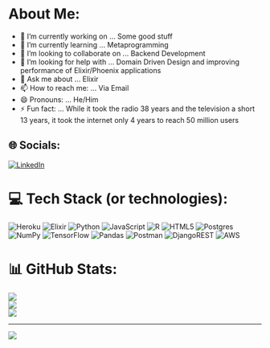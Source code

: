 
# About Me:

- 🔭 I’m currently working on ...
Some good stuff
- 🌱 I’m currently learning ...
Metaprogramming
- 👯 I’m looking to collaborate on ...
Backend Development
- 🤔 I’m looking for help with ...
Domain Driven Design and improving performance of Elixir/Phoenix applications
- 💬 Ask me about ...
Elixir
- 📫 How to reach me: ...
Via Email
- 😄 Pronouns: ...
He/Him
- ⚡ Fun fact: ...
While it took the radio 38 years and the television a short 13 years, it took the internet only 4 years to reach 50 million users


## 🌐 Socials:
[![LinkedIn](https://img.shields.io/badge/LinkedIn-%230077B5.svg?logo=linkedin&logoColor=white)](https://linkedin.com/in/muhammad-hashim-khan-677b31199/) 

# 💻 Tech Stack (or technologies):
![Heroku](https://img.shields.io/badge/heroku-%23430098.svg?style=plastic&logo=heroku&logoColor=white) ![Elixir](https://img.shields.io/badge/elixir-%234B275F.svg?style=plastic&logo=elixir&logoColor=white) ![Python](https://img.shields.io/badge/python-3670A0?style=plastic&logo=python&logoColor=ffdd54) ![JavaScript](https://img.shields.io/badge/javascript-%23323330.svg?style=plastic&logo=javascript&logoColor=%23F7DF1E) ![R](https://img.shields.io/badge/r-%23276DC3.svg?style=plastic&logo=r&logoColor=white) ![HTML5](https://img.shields.io/badge/html5-%23E34F26.svg?style=plastic&logo=html5&logoColor=white) ![Postgres](https://img.shields.io/badge/postgres-%23316192.svg?style=plastic&logo=postgresql&logoColor=white) ![NumPy](https://img.shields.io/badge/numpy-%23013243.svg?style=plastic&logo=numpy&logoColor=white) ![TensorFlow](https://img.shields.io/badge/TensorFlow-%23FF6F00.svg?style=plastic&logo=TensorFlow&logoColor=white) ![Pandas](https://img.shields.io/badge/pandas-%23150458.svg?style=plastic&logo=pandas&logoColor=white) ![Postman](https://img.shields.io/badge/Postman-FF6C37?style=plastic&logo=postman&logoColor=white) ![DjangoREST](https://img.shields.io/badge/DJANGO-REST-ff1709?style=plastic&logo=django&logoColor=white&color=ff1709&labelColor=gray) ![AWS](https://img.shields.io/badge/AWS-%23FF9900.svg?style=plastic&logo=amazon-aws&logoColor=white)
# 📊 GitHub Stats:
![](https://github-readme-stats.vercel.app/api?username=hashdev04&theme=dark&hide_border=true&include_all_commits=true&count_private=true)<br/>
![](https://github-readme-streak-stats.herokuapp.com/?user=hashdev04&theme=dark&hide_border=true)<br/>
![](https://github-readme-stats.vercel.app/api/top-langs/?username=hashdev04&theme=dark&hide_border=true&include_all_commits=true&count_private=true&layout=compact)

---
[![](https://visitcount.itsvg.in/api?id=hashdev04&icon=2&color=12)](https://visitcount.itsvg.in)

<!-- Proudly created with GPRM ( https://gprm.itsvg.in ) -->
